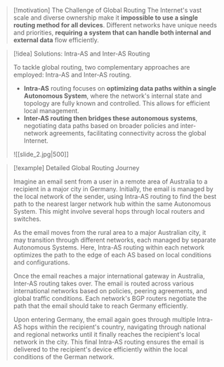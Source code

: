 > [!motivation] The Challenge of Global Routing
> The Internet's vast scale and diverse ownership make it **impossible to use a single routing method for all devices**. Different networks have unique needs and priorities, **requiring a system that can handle both internal and external data** flow efficiently.

> [!idea] Solutions: Intra-AS and Inter-AS Routing
> 
> To tackle global routing, two complementary approaches are employed: Intra-AS and Inter-AS routing. 
> 
> - **Intra-AS** routing focuses on **optimizing data paths within a single Autonomous System**, where the network's internal state and topology are fully known and controlled. This allows for efficient local management. 
> - **Inter-AS routing then bridges these autonomous systems**, negotiating data paths based on broader policies and inter-network agreements, facilitating connectivity across the global Internet.
> 
> ![[slide_2.jpg|500]]


> [!example] Detailed Global Routing Journey
> 
> Imagine an email sent from a user in a remote area of Australia to a recipient in a major city in Germany. Initially, the email is managed by the local network of the sender, using Intra-AS routing to find the best path to the nearest larger network hub within the same Autonomous System. This might involve several hops through local routers and switches.
> 
> As the email moves from the rural area to a major Australian city, it may transition through different networks, each managed by separate Autonomous Systems. Here, Intra-AS routing within each network optimizes the path to the edge of each AS based on local conditions and configurations.
> 
> Once the email reaches a major international gateway in Australia, Inter-AS routing takes over. The email is routed across various international networks based on policies, peering agreements, and global traffic conditions. Each network's BGP routers negotiate the path that the email should take to reach Germany efficiently.
> 
> Upon entering Germany, the email again goes through multiple Intra-AS hops within the recipient's country, navigating through national and regional networks until it finally reaches the recipient's local network in the city. This final Intra-AS routing ensures the email is delivered to the recipient's device efficiently within the local conditions of the German network. 
